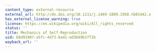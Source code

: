 ```yaml
---
content_type: external-resource
external_url: http://dx.doi.org/10.1111/j.1469-1809.1958.tb01442.x
has_external_license_warning: true
license: https://en.wikipedia.org/wiki/All_rights_reserved
status: ''
title: Mechanics of Self-Reproduction
uid: b8d91907-a5fc-4d73-ba41-ed3b69b1ff2b
wayback_url: ''
---
```

